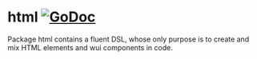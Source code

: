 # html [![GoDoc](https://godoc.org/github.com/golangee/gotrino-html?status.svg)](http://godoc.org/github.com/golangee/gotrino-html)
Package html contains a fluent DSL, whose only purpose is to create and mix HTML elements and wui components in code.
